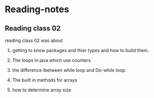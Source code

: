 # Reading-notes 



## Reading class 02

reading class 02  was about 

1. getting to know packages and thier types and how to build them.

2. The loops in java which use counters.

3. the difference ibetween while loop and Do-while loop. 

4. The built in methods for arrays 

5. how to determine array size 

